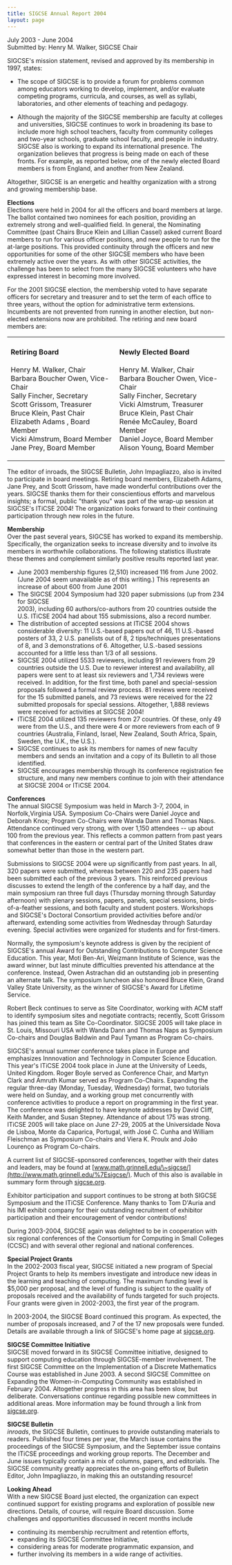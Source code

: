 ```yaml
---
title: SIGCSE Annual Report 2004
layout: page
---
```


July 2003 - June 2004\
Submitted by: Henry M. Walker, SIGCSE Chair

SIGCSE\'s mission statement, revised and approved by its membership in
1997, states:

* The scope of SIGCSE is to provide a forum for problems common among
educators working to develop, implement, and/or evaluate competing
programs, curricula, and courses, as well as syllabi, laboratories, and
other elements of teaching and pedagogy.

* Although the majority of the SIGCSE membership are faculty at colleges
and universities, SIGCSE continues to work in broadening its base to
include more high school teachers, faculty from community colleges and
two-year schools, graduate school faculty, and people in industry.
SIGCSE also is working to expand its international presence. The
organization believes that progress is being made on each of these
fronts. For example, as reported below, one of the newly elected Board
members is from England, and another from New Zealand.

Altogether, SIGCSE is an energetic and healthy organization with a
strong and growing membership base.

**Elections**\
Elections were held in 2004 for all the officers and board members at
large. The ballot contained two nominees for each position, providing an
extremely strong and well-qualified field. In general, the Nominating
Committee (past Chairs Bruce Klein and Lillian Cassel) asked current
Board members to run for various officer positions, and new people to
run for the at-large positions. This provided continuity through the
officers and new opportunities for some of the other SIGCSE members who
have been extremely active over the years. As with other SIGCSE
activities, the challenge has been to select from the many SIGCSE
volunteers who have expressed interest in becoming more involved.

For the 2001 SIGCSE election, the membership voted to have separate
officers for secretary and treasurer and to set the term of each office
to three years, without the option for administrative term extensions.
Incumbents are not prevented from running in another election, but
non-elected extensions now are prohibited. The retiring and new board
members are:

<table class="table table-sm">
<tbody><tr><td>
<h4>Retiring Board</h4>
<p> Henry M. Walker, Chair<br />
 Barbara Boucher Owen, Vice-Chair<br />
 Sally Fincher, Secretary<br />
 Scott Grissom, Treasurer<br />
 Bruce Klein, Past Chair<br />
 Elizabeth Adams , Board Member<br />
 Vicki Almstrum, Board Member<br />
 Jane Prey, Board Member
</p></td>
<td>
<h4>Newly Elected Board</h4>
<p> Henry M. Walker, Chair<br />
 Barbara Boucher Owen, Vice-Chair<br />
 Sally Fincher, Secretary<br />
 Vicki Almstrum, Treasurer<br />
 Bruce Klein, Past Chair<br />
 Renée McCauley, Board Member<br />
 Daniel Joyce, Board Member<br />
 Alison Young, Board Member
</p></td>
</tr></tbody></table>


The editor of inroads, the SIGCSE Bulletin, John Impagliazzo, also is
invited to participate in board meetings. Retiring board members,
Elizabeth Adams, Jane Prey, and Scott Grissom, have made wonderful
contributions over the years. SIGCSE thanks them for their conscientious
efforts and marvelous insights; a formal, public \"thank you\" was part
of the wrap-up session at SIGCSE\'s ITiCSE 2004! The organization looks
forward to their continuing participation through new roles in the
future.

**Membership**\
Over the past several years, SIGCSE has worked to expand its membership.
Specifically, the organization seeks to increase diversity and to
involve its members in worthwhile collaborations. The following
statistics illustrate these themes and complement similarly positive
results reported last year.

-   June 2003 membership figures (2,510) increased 116 from June 2002.
    (June 2004 seem unavailable as of this writing.) This represents an
    increase of about 600 from June 2001
-   The SIGCSE 2004 Symposium had 320 paper submissions (up from 234 for
    SIGCSE\
    2003), including 60 authors/co-authors from 20 countries outside the
    U.S. ITiCSE 2004 had about 155 submissions, also a record number.
-   The distribution of accepted sessions at ITiCSE 2004 shows
    considerable diversity: 11 U.S.-based papers out of 46, 11
    U.S.-based posters of 33, 2 U.S. panelists out of 8, 2
    tips/techniques presentations of 8, and 3 demonstrations of 6.
    Altogether, U.S.-based sessions accounted for a little less than 1/3
    of all sessions.
-   SIGCSE 2004 utilized 5533 reviewers, including 91 reviewers from 29
    countries outside the U.S. Due to reviewer interest and
    availability, all papers were sent to at least six reviewers and
    1,734 reviews were received. In addition, for the first time, both
    panel and special-session proposals followed a formal review
    process. 81 reviews were received for the 15 submitted panels, and
    73 reviews were received for the 22 submitted proposals for special
    sessions. Altogether, 1,888 reviews were received for activities at
    SIGCSE 2004!
-   ITiCSE 2004 utilized 135 reviewers from 27 countries. Of these, only
    49 were from the U.S., and there were 4 or more reviewers from each
    of 9 countries (Australia, Finland, Israel, New Zealand, South
    Africa, Spain, Sweden, the U.K., the U.S.).
-   SIGCSE continues to ask its members for names of new faculty members
    and sends an invitation and a copy of its Bulletin to all those
    identified.
-   SIGCSE encourages membership through its conference registration fee
    structure, and many new members continue to join with their
    attendance at SIGCSE 2004 or ITiCSE 2004.

**Conferences**\
The annual SIGCSE Symposium was held in March 3-7, 2004, in
Norfolk,Virginia USA. Symposium Co-Chairs were Daniel Joyce and Deborah
Knox; Program Co-Chairs were Wanda Dann and Thomas Naps. Attendance
continued very strong, with over 1,150 attendees \-- up about 100 from
the previous year. This reflects a common pattern from past years that
conferences in the eastern or central part of the United States draw
somewhat better than those in the western part.

Submissions to SIGCSE 2004 were up significantly from past years. In
all, 320 papers were submitted, whereas between 220 and 235 papers had
been submitted each of the previous 3 years. This reinforced previous
discusses to extend the length of the conference by a half day, and the
main symposium ran three full days (Thursday morning through Saturday
afternoon) with plenary sessions, papers, panels, special sessions,
birds-of-a-feather sessions, and both faculty and student posters.
Workshops and SIGCSE\'s Doctoral Consortium provided activities before
and/or afterward, extending some activities from Wednesday through
Saturday evening. Special activities were organized for students and for
first-timers.

Normally, the symposium\'s keynote address is given by the recipient of
SIGCSE\'s annual Award for Outstanding Contributions to Computer Science
Education. This year, Moti Ben-Ari, Weizmann Institute of Science, was
the award winner, but last minute difficulties prevented his attendance
at the conference. Instead, Owen Astrachan did an outstanding job in
presenting an alternate talk. The symposium luncheon also honored Bruce
Klein, Grand Valley State University, as the winner of SIGCSE\'s Award
for Lifetime Service.

Robert Beck continues to serve as Site Coordinator, working with ACM
staff to identify symposium sites and negotiate contracts; recently,
Scott Grissom has joined this team as Site Co-Coordinator. SIGCSE 2005
will take place in St. Louis, Missouri USA with Wanda Dann and Thomas
Naps as Symposium Co-chairs and Douglas Baldwin and Paul Tymann as
Program Co-chairs.

SIGCSE\'s annual summer conference takes place in Europe and emphasizes
Innnovation and Technology in Computer Science Education. This year\'s
ITiCSE 2004 took place in June at the University of Leeds, United
Kingdom. Roger Boyle served as Conference Chair, and Martyn Clark and
Amruth Kumar served as Program Co-Chairs. Expanding the regular
three-day (Monday, Tuesday, Wednesday) format, two tutorials were held
on Sunday, and a working group met concurrently with conference
activities to produce a report on programming in the first year. The
conference was delighted to have keynote addresses by David Cliff, Keith
Mander, and Susan Stepney. Attendance of about 175 was strong. ITiCSE
2005 will take place on June 27-29, 2005 at the Universidade Nova de
Lisboa, Monte da Caparica, Portugal, with José C. Cunha and William
Fleischman as Symposium Co-chairs and Viera K. Proulx and João Lourenço
as Program Co-chairs.

A current list of SIGCSE-sponsored conferences, together with their
dates and leaders, may be found at
[www.math.grinnell.edu/\~sigcse/](http://www.math.grinnell.edu/%7Esigcse/).
Much of this also is available in summary form through
[sigcse.org](../../../index.html).

Exhibitor participation and support continues to be strong at both
SIGCSE Symposium and the ITiCSE Conference. Many thanks to Tom D\'Auria
and his IMI exhibit company for their outstanding recruitment of
exhibitor participation and their encouragement of vendor contributions!

During 2003-2004, SIGCSE again was delighted to be in cooperation with
six regional conferences of the Consortium for Computing in Small
Colleges (CCSC) and with several other regional and national
conferences.

**Special Project Grants**\
In the 2002-2003 fiscal year, SIGCSE initiated a new program of Special
Project Grants to help its members investigate and introduce new ideas
in the learning and teaching of computing. The maximum funding level is
\$5,000 per proposal, and the level of funding is subject to the quality
of proposals received and the availability of funds targeted for such
projects. Four grants were given in 2002-2003, the first year of the
program.

In 2003-2004, the SIGCSE Board continued this program. As expected, the
number of proposals increased, and 7 of the 17 new proposals were
funded. Details are available through a link of SIGCSE\'s home page at
[sigcse.org](../../../index.html).

**SIGCSE Committee Initiative**\
SIGCSE moved forward in its SIGCSE Committee initiative, designed to
support computing education through SIGCSE-member involvement. The first
SIGCSE Committee on the Implementation of a Discrete Mathematics Course
was established in June 2003. A second SIGCSE Committee on Expanding the
Women-in-Computing Community was established in February 2004.
Altogether progress in this area has been slow, but deliberate.
Conversations continue regarding possible new committees in additional
areas. More information may be found through a link from
[sigcse.org](../../../index.html).

**SIGCSE Bulletin**\
*inroads*, the SIGCSE Bulletin, continues to provide outstanding
materials to readers. Published four times per year, the March issue
contains the proceedings of the SIGCSE Symposium, and the September
issue contains the ITiCSE proceedings and working group reports. The
December and June issues typically contain a mix of columns, papers, and
editorials. The SIGCSE community greatly appreciates the on-going
efforts of Bulletin Editor, John Impagliazzo, in making this an
outstanding resource!

**Looking Ahead**\
With a new SIGCSE Board just elected, the organization can expect
continued support for existing programs and exploration of possible new
directions. Details, of course, will require Board discussion. Some
challenges and opportunities discussed in recent months include

-   continuing its membership recruitment and retention efforts,
-   expanding its SIGCSE Committee Initiative,
-   considering areas for moderate programmatic expansion, and
-   further involving its members in a wide range of activities.
